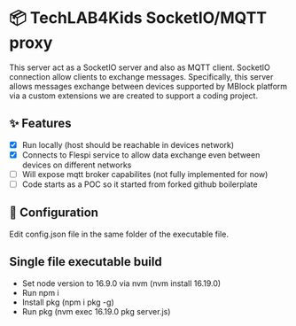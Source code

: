 # 📦 TechLAB4Kids SocketIO/MQTT proxy
This server act as a SocketIO server and also as MQTT client.
SocketIO connection allow clients to exchange messages. 
Specifically, this server allows messages exchange between devices supported by MBlock platform via a custom extensions we are created to support a coding project.


## ✨ Features

- [x] Run locally (host should be reachable in devices network)
- [x] Connects to Flespi service to allow data exchange even between devices on different networks
- [ ] Will expose mqtt broker capabilites (not fully implemented for now)
- [ ] Code starts as a POC so it started from forked github boilerplate

## :wrench: Configuration

Edit config.json file in the same folder of the executable file.

## Single file executable build
* Set node version to 16.9.0 via nvm (nvm install 16.19.0)
* Run npm i
* Install pkg (npm i pkg -g)
* Run pkg (nvm exec 16.19.0 pkg server.js)
